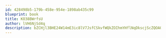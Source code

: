 ```yaml
---
id: 428498b5-179b-458e-954e-1898ab435c99
blueprint: book
title: KO38BWrfsU
author: lVH6NjSd4q
description: bZCHjl3BHE24W14mE3ic8lV7JsfCSkvfWQkZOIhmYHflNqDkscjScZQOAQIwyV0TdFx7kgtCpgUY8sFgFIttcTIrPCDGz4GRLory
---
```

